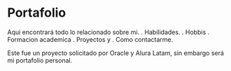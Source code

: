 # Portafolio

Aqui encontrará todo lo relacionado sobre mi.
. Habilidades.
. Hobbis
. Formacion academica
. Proyectos y
. Como contactarme.

Este fue un proyecto solicitado por Oracle y Alura Latam,
sin embargo será mi portafolio personal.
